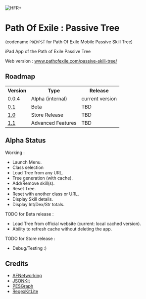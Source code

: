<img src="https://raw.github.com/FLKone/POEMPST/master/POEMPST/Icon-Small-50@2x.png" alt="HFR+" title="HFR+" style="display:block; margin: 10px auto 30px auto;" class="center">

Path Of Exile : Passive Tree
=======

(codename `POEMPST` for Path Of Exile Mobile Passive Skill Tree)

iPad App of the Path of Exile Passive Tree

Web version : <a href="http://www.pathofexile.com/passive-skill-tree/">www.pathofexile.com/passive-skill-tree/</a>

Roadmap
-------------------------

<table>
  <tr>
    <th>Version</th><th>Type</th><th>Release</th>
  </tr>
<tr>
    <td>
    0.0.4
    </td>
    <td>
    	Alpha (internal)
    </td>
    <td>
    	current version
    </td>
  </tr>  
<tr>
    <td>
    <a href="https://github.com/FLKone/POEMPST/issues?milestone=2&state=open">0.1</a>
    </td>
    <td>
    	Beta
    </td>
    <td>
    	TBD
    </td>
</tr>
<tr>
    <td>
    <a href="https://github.com/FLKone/POEMPST/issues?milestone=3&state=open">1.0</a>
    </td>
    <td>
    	Store Release
    </td>
    <td>
    	TBD
    </td>
</tr>
<tr>
    <td>
    <a href="https://github.com/FLKone/POEMPST/issues?milestone=4&state=open">1.1</a>
    </td>
    <td>
    	Advanced Features
    </td>
    <td>
    	TBD
    </td>
</tr>
</table>


Alpha Status
-------------------------

Working :

* Launch Menu.
* Class selection
* Load Tree from any URL.
* Tree generation (with cache).
* Add/Remove skill(s).
* Reset Tree.
* Reset with another class or URL.
* Display Skill details.
* Display Int/Dex/Str totals.

TODO for Beta release :

* Load Tree from official website (current: local cached version).
* Ability to refresh cache without deleting the app.

TODO for Store release :

* Debug/Testing :)

Credits
-------------------------

* [AFNetworking](https://github.com/AFNetworking/AFNetworking)
* [JSONKit](https://github.com/johnezang/JSONKit)
* [PESGraph](https://github.com/snyderp/PESGraph)
* [RegexKitLite](http://regexkit.sourceforge.net/RegexKitLite/)